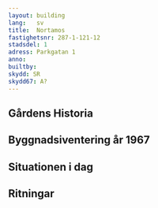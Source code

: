 ```yaml
---
layout: building
lang:   sv
title:  Nortamos
fastighetsnr: 287-1-121-12
stadsdel: 1
adress: Parkgatan 1
anno:
builtby:
skydd: SR
skydd67: A?
---
```

## Gårdens Historia


## Byggnadsiventering år 1967


## Situationen i dag


## Ritningar
